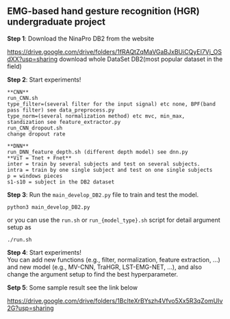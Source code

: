 ## EMG-based hand gesture recognition (HGR) undergraduate project

**Step 1**: Download the NinaPro DB2 from the website

https://drive.google.com/drive/folders/1fRAQtZqMaVGaBJxBUiCQyEI7Vj_OSdXX?usp=sharing
download whole DataSet DB2(most popular dataset in the field)

**Step 2**: Start experiments! 
```
**CNN**
run_CNN.sh
type_filter=(several filter for the input signal) etc none, BPF(band pass filter) see data_preprocess.py
type_norm=(several normalization method) etc mvc, min_max, standization see feature_extractor.py
run_CNN_dropout.sh
change dropout rate

**DNN**
run_DNN_feature_depth.sh (different depth model) see dnn.py
**ViT = Tnet + Fnet**
inter = train by several subjects and test on several subjects.
intra = train by one single subject and test on one single subjects
p = windows pieces
s1-s10 = subject in the DB2 dataset
```

**Step 3**: Run the `main_develop_DB2.py` file to train and test the model.
```
python3 main_develop_DB2.py
```
or you can use the `run.sh` or `run_{model_type}.sh` script for detail argument setup as
```
./run.sh
```
**Step 4**: Start experiments! \
You can add new functions (e.g., filter, normalization, feature extraction, ...) and new model (e.g., MV-CNN, TraHGR, LST-EMG-NET, ...), and also change the argument setup to find the best hyperparameter.

**Setp 5**: Some sample result
see the link below

https://drive.google.com/drive/folders/1BcIteXrBYszh4Vfvo5Xx5R3qZomUIv2G?usp=sharing
